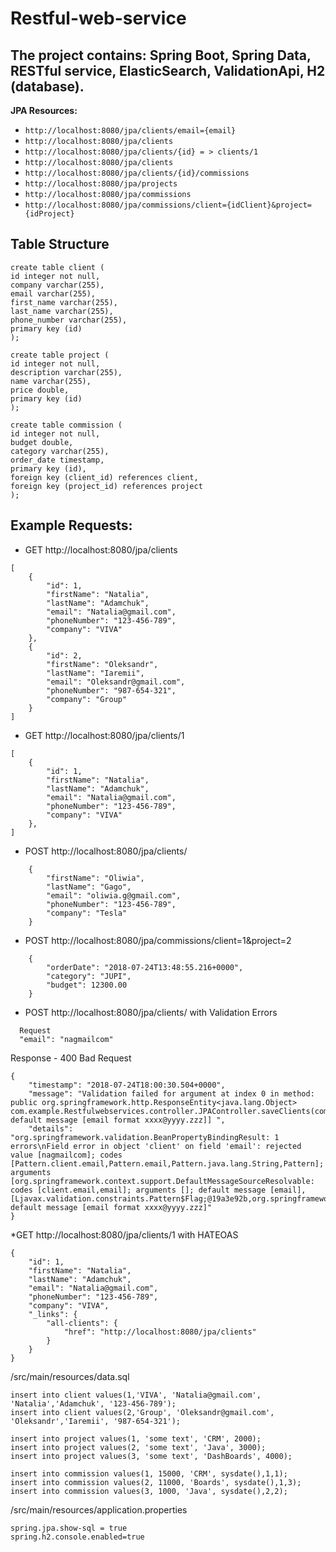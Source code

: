 # Restful-web-service
## The project contains: Spring Boot, Spring Data,  RESTful service, ElasticSearch, ValidationApi, H2 (database).



**JPA Resources:**

* `http://localhost:8080/jpa/clients/email={email}`
* `http://localhost:8080/jpa/clients`
* `http://localhost:8080/jpa/clients/{id} = > clients/1`
* `http://localhost:8080/jpa/clients`
* `http://localhost:8080/jpa/clients/{id}/commissions`
* `http://localhost:8080/jpa/projects`
* `http://localhost:8080/jpa/commissions`
* `http://localhost:8080/jpa/commissions/client={idClient}&project={idProject}`



## Table Structure
```
create table client (
id integer not null, 
company varchar(255), 
email varchar(255), 
first_name varchar(255), 
last_name varchar(255), 
phone_number varchar(255), 
primary key (id)
);

create table project (
id integer not null, 
description varchar(255), 
name varchar(255), 
price double, 
primary key (id)
);

create table commission (
id integer not null, 
budget double, 
category varchar(255), 
order_date timestamp, 
primary key (id),
foreign key (client_id) references client,
foreign key (project_id) references project
);
```

## Example Requests: 
*   GET http://localhost:8080/jpa/clients
```
[
    {
        "id": 1,
        "firstName": "Natalia",
        "lastName": "Adamchuk",
        "email": "Natalia@gmail.com",
        "phoneNumber": "123-456-789",
        "company": "VIVA"
    },
    {
        "id": 2,
        "firstName": "Oleksandr",
        "lastName": "Iaremii",
        "email": "Oleksandr@gmail.com",
        "phoneNumber": "987-654-321",
        "company": "Group"
    }
]
```
*   GET http://localhost:8080/jpa/clients/1
```
[
    {
        "id": 1,
        "firstName": "Natalia",
        "lastName": "Adamchuk",
        "email": "Natalia@gmail.com",
        "phoneNumber": "123-456-789",
        "company": "VIVA"
    },
]
```
*   POST http://localhost:8080/jpa/clients/
```
    {
        "firstName": "Oliwia",
        "lastName": "Gago",
        "email": "oliwia.g@gmail.com",
        "phoneNumber": "123-456-789",
        "company": "Tesla"
    }
```
*   POST http://localhost:8080/jpa/commissions/client=1&project=2
```
    {
        "orderDate": "2018-07-24T13:48:55.216+0000",
        "category": "JUPI",
        "budget": 12300.00
    }
```

* POST http://localhost:8080/jpa/clients/ with Validation Errors

``` 
  Request
  "email": "nagmailcom"
```
Response - 400 Bad Request
```
{
    "timestamp": "2018-07-24T18:00:30.504+0000",
    "message": "Validation failed for argument at index 0 in method: public org.springframework.http.ResponseEntity<java.lang.Object> com.example.Restfulwebservices.controller.JPAController.saveClients(com.example.Restfulwebservices.entity.Client) default message [email format xxxx@yyyy.zzz]] ",
    "details": "org.springframework.validation.BeanPropertyBindingResult: 1 errors\nField error in object 'client' on field 'email': rejected value [nagmailcom]; codes [Pattern.client.email,Pattern.email,Pattern.java.lang.String,Pattern]; arguments [org.springframework.context.support.DefaultMessageSourceResolvable: codes [client.email,email]; arguments []; default message [email],[Ljavax.validation.constraints.Pattern$Flag;@19a3e92b,org.springframework.validation.beanvalidation.SpringValidatorAdapter$ResolvableAttribute@253debc9]; default message [email format xxxx@yyyy.zzz]"
}
```

*GET http://localhost:8080/jpa/clients/1 with HATEOAS
```
{
    "id": 1,
    "firstName": "Natalia",
    "lastName": "Adamchuk",
    "email": "Natalia@gmail.com",
    "phoneNumber": "123-456-789",
    "company": "VIVA",
    "_links": {
        "all-clients": {
            "href": "http://localhost:8080/jpa/clients"
        }
    }
}
```

/src/main/resources/data.sql
```
insert into client values(1,'VIVA', 'Natalia@gmail.com', 'Natalia','Adamchuk', '123-456-789');
insert into client values(2,'Group', 'Oleksandr@gmail.com', 'Oleksandr','Iaremii', '987-654-321');

insert into project values(1, 'some text', 'CRM', 2000);
insert into project values(2, 'some text', 'Java', 3000);
insert into project values(3, 'some text', 'DashBoards', 4000);

insert into commission values(1, 15000, 'CRM', sysdate(),1,1);
insert into commission values(2, 11000, 'Boards', sysdate(),1,3);
insert into commission values(3, 1000, 'Java', sysdate(),2,2);

```


/src/main/resources/application.properties
```
spring.jpa.show-sql = true
spring.h2.console.enabled=true
```


